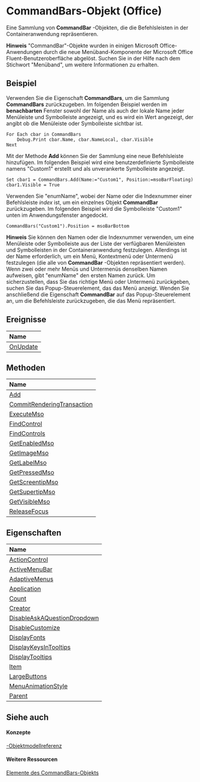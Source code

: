 
# CommandBars-Objekt (Office)

Eine Sammlung von  **CommandBar** -Objekten, die die Befehlsleisten in der Containeranwendung repräsentieren.


 **Hinweis**  "CommandBar"-Objekte wurden in einigen Microsoft Office-Anwendungen durch die neue Menüband-Komponente der Microsoft Office Fluent-Benutzeroberfläche abgelöst. Suchen Sie in der Hilfe nach dem Stichwort "Menüband", um weitere Informationen zu erhalten.


## Beispiel

Verwenden Sie die Eigenschaft  **CommandBars**, um die Sammlung **CommandBars** zurückzugeben. Im folgenden Beispiel werden im **benachbarten** Fenster sowohl der Name als auch der lokale Name jeder Menüleiste und Symbolleiste angezeigt, und es wird ein Wert angezeigt, der angibt ob die Menüleiste oder Symbolleiste sichtbar ist.


```
For Each cbar in CommandBars 
    Debug.Print cbar.Name, cbar.NameLocal, cbar.Visible 
Next
```

Mit der Methode  **Add** können Sie der Sammlung eine neue Befehlsleiste hinzufügen. Im folgenden Beispiel wird eine benutzerdefinierte Symbolleiste namens "Custom1" erstellt und als unverankerte Symbolleiste angezeigt.




```
Set cbar1 = CommandBars.Add(Name:="Custom1", Position:=msoBarFloating) 
cbar1.Visible = True
```

Verwenden Sie "enumName", wobei der Name oder die Indexnummer einer Befehlsleiste  _index_ ist, um ein einzelnes Objekt **CommandBar** zurückzugeben. Im folgenden Beispiel wird die Symbolleiste "Custom1" unten im Anwendungsfenster angedockt.




```
CommandBars("Custom1").Position = msoBarBottom
```


 **Hinweis**  Sie können den Namen oder die Indexnummer verwenden, um eine Menüleiste oder Symbolleiste aus der Liste der verfügbaren Menüleisten und Symbolleisten in der Containeranwendung festzulegen. Allerdings ist der Name erforderlich, um ein Menü, Kontextmenü oder Untermenü festzulegen (die alle von  **CommandBar** -Objekten repräsentiert werden). Wenn zwei oder mehr Menüs und Untermenüs denselben Namen aufweisen, gibt "enumName" den ersten Namen zurück. Um sicherzustellen, dass Sie das richtige Menü oder Untermenü zurückgeben, suchen Sie das Popup-Steuerelement, das das Menü anzeigt. Wenden Sie anschließend die Eigenschaft **CommandBar** auf das Popup-Steuerelement an, um die Befehlsleiste zurückzugeben, die das Menü repräsentiert.


## Ereignisse



|**Name**|
|:-----|
|[OnUpdate](4da9354b-92ed-d85e-f667-c01dfec07689.md)|

## Methoden



|**Name**|
|:-----|
|[Add](544cfa94-924a-90ca-d716-c7b2f9e8732f.md)|
|[CommitRenderingTransaction](a3174734-305b-03dc-2da1-3d25fd74185d.md)|
|[ExecuteMso](6f608475-7a79-48c7-abff-86d9ab07fe80.md)|
|[FindControl](07ec0c01-3cf4-3165-cfb2-c596b5e39abd.md)|
|[FindControls](79c46884-816d-def6-2bff-85b59b0831ea.md)|
|[GetEnabledMso](68af6404-53ee-4c69-51fa-4d489736d228.md)|
|[GetImageMso](36261e2b-9cbf-b0b6-5892-63bbb2f93959.md)|
|[GetLabelMso](1ab6f700-e3c3-a89d-790f-10c27a6b495c.md)|
|[GetPressedMso](97811bb6-cc5c-eccc-9149-76bdfa37541f.md)|
|[GetScreentipMso](23411622-2b35-0c0e-9373-9bc75c5e433e.md)|
|[GetSupertipMso](e116402f-bbb7-8cd3-6305-7daf85feb514.md)|
|[GetVisibleMso](ab916050-e1af-0752-9734-23d0fe27542f.md)|
|[ReleaseFocus](2ddca1e1-b8f4-a09c-120d-498b816747c4.md)|

## Eigenschaften



|**Name**|
|:-----|
|[ActionControl](70097691-a771-4f7d-020b-2a9d33e18fa0.md)|
|[ActiveMenuBar](8f341f53-418c-6d05-ac0b-e45a6b2baa0d.md)|
|[AdaptiveMenus](1b8c1a2a-9fe1-4148-6e03-5bf48f137d6f.md)|
|[Application](98ce76f8-c2ef-0304-97c6-70e2567700e7.md)|
|[Count](10b19483-f9a0-dd0d-512f-74afc1ddfe8b.md)|
|[Creator](7841f7b3-2ae7-9264-37e7-c359d583a2a1.md)|
|[DisableAskAQuestionDropdown](a0954aa4-256c-4a14-6bab-959a00e9367d.md)|
|[DisableCustomize](cbebdaa7-2e8d-af73-fd18-03b3b11f98ac.md)|
|[DisplayFonts](25a9ede7-3575-6706-406d-a5b656cd965e.md)|
|[DisplayKeysInTooltips](de132c5f-bc9f-c335-28ff-b9459c912b2c.md)|
|[DisplayTooltips](98b62729-d1c8-a6dc-328e-8dbb6bbd80dc.md)|
|[Item](bca38d83-67cb-2cba-ddfa-918a5b2ff508.md)|
|[LargeButtons](bcacab92-9779-5061-f68a-69722210e14e.md)|
|[MenuAnimationStyle](bd79a55a-23f4-6056-649b-9dc384b597aa.md)|
|[Parent](7819df1a-1f63-793c-54f3-c1129fd6cdff.md)|

## Siehe auch


#### Konzepte


[-Objektmodellreferenz](499c789a-aba2-0fad-649a-0ea964cd3b5e.md)
#### Weitere Ressourcen


[Elemente des CommandBars-Objekts](http://msdn.microsoft.com/library/c11db22d-b7bb-20a2-a455-e441cb8d5bc0%28Office.15%29.aspx)